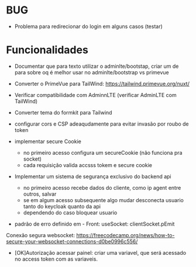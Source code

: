 # BUG

* Problema para redirecionar do login em alguns casos (testar)

# Funcionalidades

* Documentar que para texto utilizar o adminlte/bootstap, criar um de para sobre oq é melhor usar no adminlte/bootstrap
  vs primevue
* Converter o PrimeVue para TailWind: https://tailwind.primevue.org/nuxt/
* Verificar compatibilidade com AdminnLTE (verificar AdminLTE com TailWind)
* Converter tema do formkit para Tailwind

* configurar cors e CSP adeaqudamente para evitar invasão por roubo de token
* implementar secure Cookie 
  * no primeiro acesso configura um secureCookie (não funciona pra socket)
  * cada requisição valida accsss tokem e secure cookie
* Implementar um sistema de segurança exclusivo do backend api
  * no primeiro acesso recebe dados do cliente, como ip agent entre outros, salvar
  * se em algum acesso subsequente algo mudar desconecta usuario tanto do keycloak quanto da api
  * dependendo do caso bloquear usuario

* padrão de erro definido em - Front: useSocket: clientSocket.pEmit

Conexão segura websocket:
https://freecodecamp.org/news/how-to-secure-your-websocket-connections-d0be0996c556/


* [OK]Autorização acessar painel: criar uma variavel, que será acessado no access token com as variaveis.
